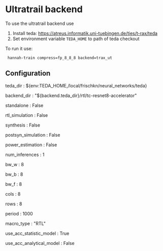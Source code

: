 <!--
Copyright (c) 2022 University of Tübingen.

This file is part of hannah.
See https://atreus.informatik.uni-tuebingen.de/ties/ai/hannah/hannah for further info.

Licensed under the Apache License, Version 2.0 (the "License");
you may not use this file except in compliance with the License.
You may obtain a copy of the License at

    http://www.apache.org/licenses/LICENSE-2.0

Unless required by applicable law or agreed to in writing, software
distributed under the License is distributed on an "AS IS" BASIS,
WITHOUT WARRANTIES OR CONDITIONS OF ANY KIND, either express or implied.
See the License for the specific language governing permissions and
limitations under the License.
-->
# Ultratrail backend

To use the ultratrail backend use

1. Install teda: https://atreus.informatik.uni-tuebingen.de/ties/t-rax/teda
2. Set environment variable `TEDA_HOME` to path of teda checkout

To run it use:

     hannah-train compress=fp_8_8_8 backend=trax_ut

## Configuration

teda_dir
: ${env:TEDA_HOME,/local/frischkn/neural_networks/teda}

backend_dir
: "${backend.teda_dir}/rtl/tc-resnet8-accelerator"

standalone
: False

rtl_simulation
: False

synthesis
: False

postsyn_simulation
: False

power_estimation
: False

num_inferences
: 1

bw_w
: 8

bw_b
: 8

bw_f
: 8

cols
: 8

rows
: 8

period
: 1000

macro_type
: "RTL"

use_acc_statistic_model
: True

use_acc_analytical_model
: False
